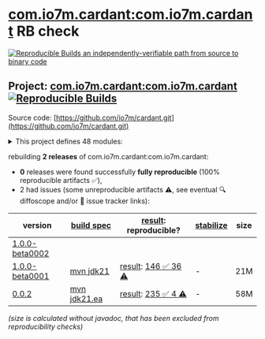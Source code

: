 [com.io7m.cardant:com.io7m.cardant](https://central.sonatype.com/artifact/com.io7m.cardant/com.io7m.cardant/versions) RB check
=======

[![Reproducible Builds](https://reproducible-builds.org/images/logos/rb.svg) an independently-verifiable path from source to binary code](https://reproducible-builds.org/)

## Project: [com.io7m.cardant:com.io7m.cardant](https://central.sonatype.com/artifact/com.io7m.cardant/com.io7m.cardant/versions) [![Reproducible Builds](https://img.shields.io/endpoint?url=https://raw.githubusercontent.com/jvm-repo-rebuild/reproducible-central/master/content/com/io7m/cardant/badge.json)](https://github.com/jvm-repo-rebuild/reproducible-central/blob/master/content/com/io7m/cardant/README.md)

Source code: [https://github.com/io7m/cardant.git](https://github.com/io7m/cardant.git)

<details><summary>This project defines 48 modules:</summary>

* [com.io7m.cardant:com.io7m.cardant](https://central.sonatype.com/artifact/com.io7m.cardant/com.io7m.cardant/overview)
* [com.io7m.cardant:com.io7m.cardant.client.api](https://central.sonatype.com/artifact/com.io7m.cardant/com.io7m.cardant.client.api/overview)
* [com.io7m.cardant:com.io7m.cardant.client.basic](https://central.sonatype.com/artifact/com.io7m.cardant/com.io7m.cardant.client.basic/overview)
* [com.io7m.cardant:com.io7m.cardant.client.preferences.api](https://central.sonatype.com/artifact/com.io7m.cardant/com.io7m.cardant.client.preferences.api/overview)
* [com.io7m.cardant:com.io7m.cardant.client.preferences.vanilla](https://central.sonatype.com/artifact/com.io7m.cardant/com.io7m.cardant.client.preferences.vanilla/overview)
* [com.io7m.cardant:com.io7m.cardant.database.api](https://central.sonatype.com/artifact/com.io7m.cardant/com.io7m.cardant.database.api/overview)
* [com.io7m.cardant:com.io7m.cardant.database.postgres](https://central.sonatype.com/artifact/com.io7m.cardant/com.io7m.cardant.database.postgres/overview)
* [com.io7m.cardant:com.io7m.cardant.documentation](https://central.sonatype.com/artifact/com.io7m.cardant/com.io7m.cardant.documentation/overview)
* [com.io7m.cardant:com.io7m.cardant.error_codes](https://central.sonatype.com/artifact/com.io7m.cardant/com.io7m.cardant.error_codes/overview)
* [com.io7m.cardant:com.io7m.cardant.main](https://central.sonatype.com/artifact/com.io7m.cardant/com.io7m.cardant.main/overview)
* [com.io7m.cardant:com.io7m.cardant.model](https://central.sonatype.com/artifact/com.io7m.cardant/com.io7m.cardant.model/overview)
* [com.io7m.cardant:com.io7m.cardant.oci](https://central.sonatype.com/artifact/com.io7m.cardant/com.io7m.cardant.oci/overview)
* [com.io7m.cardant:com.io7m.cardant.parsers](https://central.sonatype.com/artifact/com.io7m.cardant/com.io7m.cardant.parsers/overview)
* [com.io7m.cardant:com.io7m.cardant.protocol.api](https://central.sonatype.com/artifact/com.io7m.cardant/com.io7m.cardant.protocol.api/overview)
* [com.io7m.cardant:com.io7m.cardant.protocol.inventory](https://central.sonatype.com/artifact/com.io7m.cardant/com.io7m.cardant.protocol.inventory/overview)
* [com.io7m.cardant:com.io7m.cardant.protocol.inventory.cb](https://central.sonatype.com/artifact/com.io7m.cardant/com.io7m.cardant.protocol.inventory.cb/overview)
* [com.io7m.cardant:com.io7m.cardant.security](https://central.sonatype.com/artifact/com.io7m.cardant/com.io7m.cardant.security/overview)
* [com.io7m.cardant:com.io7m.cardant.server.api](https://central.sonatype.com/artifact/com.io7m.cardant/com.io7m.cardant.server.api/overview)
* [com.io7m.cardant:com.io7m.cardant.server.basic](https://central.sonatype.com/artifact/com.io7m.cardant/com.io7m.cardant.server.basic/overview)
* [com.io7m.cardant:com.io7m.cardant.server.controller](https://central.sonatype.com/artifact/com.io7m.cardant/com.io7m.cardant.server.controller/overview)
* [com.io7m.cardant:com.io7m.cardant.server.http](https://central.sonatype.com/artifact/com.io7m.cardant/com.io7m.cardant.server.http/overview)
* [com.io7m.cardant:com.io7m.cardant.server.inventory.v1](https://central.sonatype.com/artifact/com.io7m.cardant/com.io7m.cardant.server.inventory.v1/overview)
* [com.io7m.cardant:com.io7m.cardant.server.service.clock](https://central.sonatype.com/artifact/com.io7m.cardant/com.io7m.cardant.server.service.clock/overview)
* [com.io7m.cardant:com.io7m.cardant.server.service.configuration](https://central.sonatype.com/artifact/com.io7m.cardant/com.io7m.cardant.server.service.configuration/overview)
* [com.io7m.cardant:com.io7m.cardant.server.service.health](https://central.sonatype.com/artifact/com.io7m.cardant/com.io7m.cardant.server.service.health/overview)
* [com.io7m.cardant:com.io7m.cardant.server.service.idstore](https://central.sonatype.com/artifact/com.io7m.cardant/com.io7m.cardant.server.service.idstore/overview)
* [com.io7m.cardant:com.io7m.cardant.server.service.maintenance](https://central.sonatype.com/artifact/com.io7m.cardant/com.io7m.cardant.server.service.maintenance/overview)
* [com.io7m.cardant:com.io7m.cardant.server.service.reqlimit](https://central.sonatype.com/artifact/com.io7m.cardant/com.io7m.cardant.server.service.reqlimit/overview)
* [com.io7m.cardant:com.io7m.cardant.server.service.sessions](https://central.sonatype.com/artifact/com.io7m.cardant/com.io7m.cardant.server.service.sessions/overview)
* [com.io7m.cardant:com.io7m.cardant.server.service.telemetry.api](https://central.sonatype.com/artifact/com.io7m.cardant/com.io7m.cardant.server.service.telemetry.api/overview)
* [com.io7m.cardant:com.io7m.cardant.server.service.telemetry.otp](https://central.sonatype.com/artifact/com.io7m.cardant/com.io7m.cardant.server.service.telemetry.otp/overview)
* [com.io7m.cardant:com.io7m.cardant.server.service.tls](https://central.sonatype.com/artifact/com.io7m.cardant/com.io7m.cardant.server.service.tls/overview)
* [com.io7m.cardant:com.io7m.cardant.server.service.verdant](https://central.sonatype.com/artifact/com.io7m.cardant/com.io7m.cardant.server.service.verdant/overview)
* [com.io7m.cardant:com.io7m.cardant.shell](https://central.sonatype.com/artifact/com.io7m.cardant/com.io7m.cardant.shell/overview)
* [com.io7m.cardant:com.io7m.cardant.strings](https://central.sonatype.com/artifact/com.io7m.cardant/com.io7m.cardant.strings/overview)
* [com.io7m.cardant:com.io7m.cardant.tests](https://central.sonatype.com/artifact/com.io7m.cardant/com.io7m.cardant.tests/overview)
* [com.io7m.cardant:com.io7m.cardant.tests.arbitraries](https://central.sonatype.com/artifact/com.io7m.cardant/com.io7m.cardant.tests.arbitraries/overview)
* [com.io7m.cardant:com.io7m.cardant.tls](https://central.sonatype.com/artifact/com.io7m.cardant/com.io7m.cardant.tls/overview)
* [com.io7m.cardant:com.io7m.cardant.type_packages.checker.api](https://central.sonatype.com/artifact/com.io7m.cardant/com.io7m.cardant.type_packages.checker.api/overview)
* [com.io7m.cardant:com.io7m.cardant.type_packages.checkers](https://central.sonatype.com/artifact/com.io7m.cardant/com.io7m.cardant.type_packages.checkers/overview)
* [com.io7m.cardant:com.io7m.cardant.type_packages.compiler.api](https://central.sonatype.com/artifact/com.io7m.cardant/com.io7m.cardant.type_packages.compiler.api/overview)
* [com.io7m.cardant:com.io7m.cardant.type_packages.compilers](https://central.sonatype.com/artifact/com.io7m.cardant/com.io7m.cardant.type_packages.compilers/overview)
* [com.io7m.cardant:com.io7m.cardant.type_packages.parser.api](https://central.sonatype.com/artifact/com.io7m.cardant/com.io7m.cardant.type_packages.parser.api/overview)
* [com.io7m.cardant:com.io7m.cardant.type_packages.parsers](https://central.sonatype.com/artifact/com.io7m.cardant/com.io7m.cardant.type_packages.parsers/overview)
* [com.io7m.cardant:com.io7m.cardant.type_packages.resolver.api](https://central.sonatype.com/artifact/com.io7m.cardant/com.io7m.cardant.type_packages.resolver.api/overview)
* [com.io7m.cardant:com.io7m.cardant.type_packages.standard](https://central.sonatype.com/artifact/com.io7m.cardant/com.io7m.cardant.type_packages.standard/overview)
* [com.io7m.cardant:com.io7m.cardant.type_packages.upgrades](https://central.sonatype.com/artifact/com.io7m.cardant/com.io7m.cardant.type_packages.upgrades/overview)
* [com.io7m.cardant:com.io7m.cardant.type_packages.upgrades.api](https://central.sonatype.com/artifact/com.io7m.cardant/com.io7m.cardant.type_packages.upgrades.api/overview)
</details>

rebuilding **2 releases** of com.io7m.cardant:com.io7m.cardant:
- **0** releases were found successfully **fully reproducible** (100% reproducible artifacts :white_check_mark:),
- 2 had issues (some unreproducible artifacts :warning:, see eventual :mag: diffoscope and/or :memo: issue tracker links):

| version | [build spec](/BUILDSPEC.md) | [result](https://reproducible-builds.org/docs/jvm/): reproducible? | [stabilize](https://github.com/google/oss-rebuild/blob/main/cmd/stabilize/README.md) | size |
| -- | --------- | ------ | ------ | -- |
| [1.0.0-beta0002](https://central.sonatype.com/artifact/com.io7m.cardant/com.io7m.cardant/1.0.0-beta0002/pom) | | | |
| [1.0.0-beta0001](https://central.sonatype.com/artifact/com.io7m.cardant/com.io7m.cardant/1.0.0-beta0001/pom) | [mvn jdk21](com.io7m.cardant-1.0.0-beta0001.buildspec) | [result](com.io7m.cardant-1.0.0-beta0001.buildinfo): [146 :white_check_mark:  36 :warning:](com.io7m.cardant-1.0.0-beta0001.buildcompare) | - | 21M |
| [0.0.2](https://central.sonatype.com/artifact/com.io7m.cardant/com.io7m.cardant/0.0.2/pom) | [mvn jdk21.ea](com.io7m.cardant-0.0.2.buildspec) | [result](com.io7m.cardant-0.0.2.buildinfo): [235 :white_check_mark:  4 :warning:](com.io7m.cardant-0.0.2.buildcompare) | - | 58M |

<i>(size is calculated without javadoc, that has been excluded from reproducibility checks)</i>
